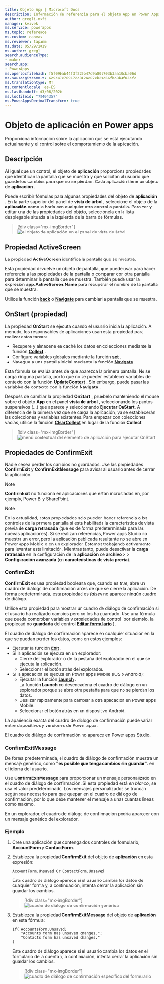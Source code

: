 ```yaml
---
title: Objeto App | Microsoft Docs
description: Información de referencia para el objeto App en Power Apps, incluidos ejemplos y sintaxis
author: gregli-msft
manager: kvivek
ms.service: powerapps
ms.topic: reference
ms.custom: canvas
ms.reviewer: tapanm
ms.date: 05/29/2019
ms.author: gregli
search.audienceType:
- maker
search.app:
- PowerApps
ms.openlocfilehash: f5f09bab44f3f229b47d9a801703b3aa10cba06d
ms.sourcegitcommit: 629e47c769172e312ae07cb29e66fba8b4f03efc
ms.translationtype: MT
ms.contentlocale: es-ES
ms.lasthandoff: 03/06/2020
ms.locfileid: "78404357"
ms.PowerAppsDecimalTransform: true
---
```

# <a name="app-object-in-power-apps"></a>Objeto de aplicación en Power apps

Proporciona información sobre la aplicación que se está ejecutando actualmente y el control sobre el comportamiento de la aplicación.

## <a name="description"></a>Descripción

Al igual que un control, el objeto de **aplicación** proporciona propiedades que identifican la pantalla que se muestra y que solicitan al usuario que guarde los cambios para que no se pierdan. Cada aplicación tiene un objeto de **aplicación** .

Puede escribir fórmulas para algunas propiedades del objeto de **aplicación** . En la parte superior del panel de **vista de árbol** , seleccione el objeto de la **aplicación** como lo haría con cualquier otro control o pantalla. Para ver y editar una de las propiedades del objeto, selecciónela en la lista desplegable situada a la izquierda de la barra de fórmulas.

> [!div class="mx-imgBorder"]
> ![el objeto de aplicación en el panel de vista de árbol](media/object-app/appobject.png)

## <a name="activescreen-property"></a>Propiedad ActiveScreen

La propiedad **ActiveScreen** identifica la pantalla que se muestra.

Esta propiedad devuelve un objeto de pantalla, que puede usar para hacer referencia a las propiedades de la pantalla o comparar con otra pantalla para determinar la pantalla que se muestra. También puede usar la expresión **app.ActiveScreen.Name** para recuperar el nombre de la pantalla que se muestra.

Utilice la función **[back](function-navigate.md)** o **[Navigate](function-navigate.md)** para cambiar la pantalla que se muestra.

## <a name="onstart-property"></a>OnStart (propiedad)

La propiedad **OnStart** se ejecuta cuando el usuario inicia la aplicación. A menudo, los responsables de aplicaciones usan esta propiedad para realizar estas tareas:

- Recupere y almacene en caché los datos en colecciones mediante la función **[Collect](function-clear-collect-clearcollect.md)** .
- Configure variables globales mediante la función **[set](function-set.md)** .
- Navegue a una pantalla inicial mediante la función **[Navigate](function-navigate.md)** .

Esta fórmula se evalúa antes de que aparezca la primera pantalla. No se carga ninguna pantalla, por lo que no se pueden establecer variables de contexto con la función **[UpdateContext](function-updatecontext.md)** . Sin embargo, puede pasar las variables de contexto con la función **Navigate** .

Después de cambiar la propiedad **OnStart** , pruébelo manteniendo el mouse sobre el objeto **App** en el panel **vista de árbol** , seleccionando los puntos suspensivos (...) que aparece y seleccionando **Ejecutar OnStart**. A diferencia de la primera vez que se carga la aplicación, ya se establecerán las colecciones y variables existentes. Para empezar con colecciones vacías, utilice la función **[ClearCollect](function-clear-collect-clearcollect.md)** en lugar de la función **Collect** .

> [!div class="mx-imgBorder"]
> ![menú contextual del elemento de aplicación para ejecutar OnStart](media/object-app/appobject-runonstart.png)

## <a name="confirmexit-properties"></a>Propiedades de ConfirmExit

Nadie desea perder los cambios no guardados. Use las propiedades **ConfirmExit** y **ConfirmExitMessage** para avisar al usuario antes de cerrar la aplicación.

> [!NOTE]
> **ConfirmExit** no funciona en aplicaciones que están incrustadas en, por ejemplo, Power BI y SharePoint.

> [!NOTE]
> En la actualidad, estas propiedades solo pueden hacer referencia a los controles de la primera pantalla si está habilitada la característica de vista previa de **carga retrasada** (que es de forma predeterminada para las nuevas aplicaciones). Si se realizan referencias, Power apps Studio no muestra un error, pero la aplicación publicada resultante no se abre en Power apps Mobile o en un explorador. Estamos trabajando activamente para levantar esta limitación. Mientras tanto, puede desactivar la **carga retrasada** en la configuración de la **aplicación** de **archivo** >  > **Configuración avanzada** (en **características de vista previa**).

### <a name="confirmexit"></a>ConfirmExit

**ConfirmExit** es una propiedad booleana que, cuando es *true*, abre un cuadro de diálogo de confirmación antes de que se cierre la aplicación. De forma predeterminada, esta propiedad es *false*y no aparece ningún cuadro de diálogo.

Utilice esta propiedad para mostrar un cuadro de diálogo de confirmación si el usuario ha realizado cambios pero no los ha guardado. Use una fórmula que pueda comprobar variables y propiedades de control (por ejemplo, la propiedad no **guardada** del control [**Editar formulario**](../controls/control-form-detail.md) ).

El cuadro de diálogo de confirmación aparece en cualquier situación en la que se puedan perder los datos, como en estos ejemplos:

- Ejecutar la función [**Exit**](function-exit.md) .
- Si la aplicación se ejecuta en un explorador:
  - Cierre del explorador o de la pestaña del explorador en el que se ejecuta la aplicación.
  - Seleccionar el botón atrás del explorador.
- Si la aplicación se ejecuta en Power apps Mobile (iOS o Android):
  - Ejecutar la función [**Launch**](function-param.md) .<br>La función **Launch** no desencadena el cuadro de diálogo en un explorador porque se abre otra pestaña para que no se pierdan los datos.
  - Deslizar rápidamente para cambiar a otra aplicación en Power apps Mobile.
  - Seleccionar el botón atrás en un dispositivo Android.

La apariencia exacta del cuadro de diálogo de confirmación puede variar entre dispositivos y versiones de Power apps.

El cuadro de diálogo de confirmación no aparece en Power apps Studio.

### <a name="confirmexitmessage"></a>ConfirmExitMessage

De forma predeterminada, el cuadro de diálogo de confirmación muestra un mensaje genérico, como **"es posible que tenga cambios sin guardar".** en el idioma del usuario.

Use **ConfirmExitMessage** para proporcionar un mensaje personalizado en el cuadro de diálogo de confirmación. Si esta propiedad está *en blanco*, se usa el valor predeterminado. Los mensajes personalizados se truncan según sea necesario para que quepan en el cuadro de diálogo de confirmación, por lo que debe mantener el mensaje a unas cuantas líneas como máximo.

En un explorador, el cuadro de diálogo de confirmación podría aparecer con un mensaje genérico del explorador.

### <a name="example"></a>Ejemplo

1. Cree una aplicación que contenga dos controles de formulario, **AccountForm** y **ContactForm**.

1. Establezca la propiedad **ConfirmExit** del objeto de **aplicación** en esta expresión:

    ```powerapps-comma
    AccountForm.Unsaved Or ContactForm.Unsaved
    ```

    Este cuadro de diálogo aparece si el usuario cambia los datos de cualquier forma y, a continuación, intenta cerrar la aplicación sin guardar los cambios.

    > [!div class="mx-imgBorder"]
    > ![cuadro de diálogo de confirmación genérica](media/object-app/confirm-native.png)

1. Establezca la propiedad **ConfirmExitMessage** del objeto de **aplicación** en esta fórmula:

    ```powerapps-comma
    If( AccountsForm.Unsaved;
        "Accounts form has unsaved changes.";
        "Contacts form has unsaved changes."
    )
    ```

    Este cuadro de diálogo aparece si el usuario cambia los datos en el formulario de la cuenta y, a continuación, intenta cerrar la aplicación sin guardar los cambios.

    > [!div class="mx-imgBorder"]
    > ![cuadro de diálogo de confirmación específico del formulario](media/object-app/confirm-native-custom.png)
